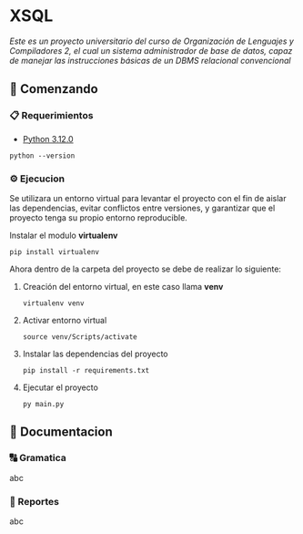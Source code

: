 # XSQL

_Este es un proyecto universitario del curso de Organización de Lenguajes y Compiladores 2, el cual un sistema administrador de base de datos, capaz de manejar las instrucciones básicas de un DBMS relacional convencional_

## 🚀 Comenzando

### 📋 Requerimientos

* [Python 3.12.0](https://www.python.org/downloads/)
```console
python --version
```

### ⚙️ Ejecucion

Se utilizara un entorno virtual para levantar el proyecto con el fin de aislar las dependencias, evitar conflictos entre versiones, y garantizar que el proyecto tenga su propio entorno reproducible.

Instalar el modulo **virtualenv**

```console
pip install virtualenv
```

Ahora dentro de la carpeta del proyecto se debe de realizar lo siguiente:

1. Creación del entorno virtual, en este caso llama **venv**

    ```console
    virtualenv venv
    ```

2. Activar entorno virtual

    ```console
    source venv/Scripts/activate
    ```

3. Instalar las dependencias del proyecto

    ```console
    pip install -r requirements.txt
    ```

4. Ejecutar el proyecto

    ```console
    py main.py
    ```

## 📖 Documentacion

### 🔠 Gramatica

abc

### 📑 Reportes
abc